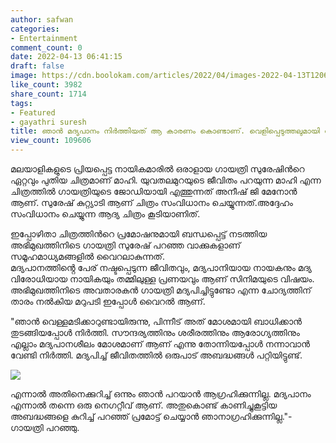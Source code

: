 ```yaml
---
author: safwan
categories:
- Entertainment
comment_count: 0
date: 2022-04-13 06:41:15
draft: false
image: https://cdn.boolokam.com/articles/2022/04/images-2022-04-13T120638.220.jpeg
like_count: 3982
share_count: 1714
tags:
- Featured
- gayathri suresh
title: ഞാൻ മദ്യപാനം നിർത്തിയത് ആ കാരണം കൊണ്ടാണ്. വെളിപ്പെടുത്തലുമായി ഗായത്രി സുരേഷ്.
view_count: 109606
---
```


മലയാളികളുടെ പ്രിയപ്പെട്ട നായികമാരിൽ ഒരാളായ ഗായത്രി സുരേഷിൻറെ ഏറ്റവും പുതിയ ചിത്രമാണ് മാഹി. യുവതലമുറയുടെ ജീവിതം പറയുന്ന മാഹി എന്ന ചിത്രത്തിൽ ഗായത്രിയുടെ ജോഡിയായി എത്തുന്നത് അനീഷ് ജി മേനോൻ ആണ്. സുരേഷ് കുറ്റ്യാടി ആണ് ചിത്രം സംവിധാനം ചെയ്യുന്നത്.അദ്ദേഹം സംവിധാനം ചെയ്യുന്ന ആദ്യ ചിത്രം കൂടിയാണിത്.

  
ഇപ്പോഴിതാ ചിത്രത്തിൻറെ പ്രമോഷനുമായി ബന്ധപ്പെട്ട് നടത്തിയ അഭിമുഖത്തിനിടെ ഗായത്രി സുരേഷ് പറഞ്ഞ വാക്കുകളാണ് സമൂഹമാധ്യമങ്ങളിൽ വൈറലാകുന്നത്.  
മദ്യപാനത്തിൻ്റെ പേര് നഷ്ടപ്പെടുന്ന ജീവിതവും, മദ്യപാനിയായ നായകനും മദ്യ വിരോധിയായ നായികയും തമ്മിലുള്ള പ്രണയവും ആണ് സിനിമയുടെ വിഷയം. അഭിമുഖത്തിനിടെ അവതാരകൻ ഗായത്രി മദ്യപിച്ചിട്ടുണ്ടോ എന്ന ചോദ്യത്തിന് താരം നൽകിയ മറുപടി ഇപ്പോൾ വൈറൽ ആണ്.

  
"ഞാൻ വെള്ളമടിക്കാറുണ്ടായിരുന്നു, പിന്നീട് അത് മോശമായി ബാധിക്കാൻ തുടങ്ങിയപ്പോൾ നിർത്തി. സൗന്ദര്യത്തിനും ശരീരത്തിനും ആരോഗ്യത്തിനും എല്ലാം മദ്യപാനശീലം മോശമാണ് ആണ് എന്നു തോന്നിയപ്പോൾ നന്നാവാൻ വേണ്ടി നിർത്തി. മദ്യപിച്ച് ജീവിതത്തിൽ ഒരുപാട് അബദ്ധങ്ങൾ പറ്റിയിട്ടുണ്ട്.

![](https://cdn.boolokam.com/articles/2022/04/images-2022-04-13T120638.220.jpeg)

എന്നാൽ അതിനെക്കുറിച്ച് ഒന്നും ഞാൻ പറയാൻ ആഗ്രഹിക്കുന്നില്ല. മദ്യപാനം എന്നാൽ തന്നെ ഒരു നെഗറ്റീവ് ആണ്. അതുകൊണ്ട് കാണിച്ചുകൂട്ടിയ അബദ്ധങ്ങളെ കുറിച്ച് പറഞ്ഞ് പ്രമോട്ട് ചെയ്യാൻ ഞാനാഗ്രഹിക്കുന്നില്ല."- ഗായത്രി പറഞ്ഞു.